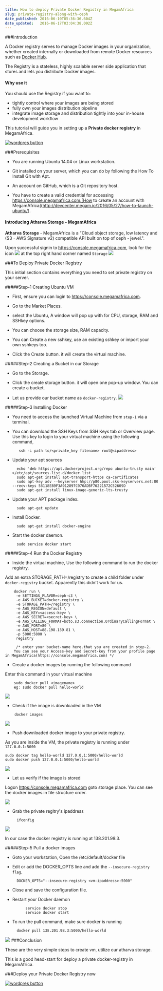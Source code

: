 ```yaml
---
title: How to deploy Private Docker Registry in MegamAfrica
slug: private-registry-along-with-ceph
date_published: 2016-06-10T05:36:36.604Z
date_updated:   2016-06-17T03:04:38.092Z
---
```


###Introduction

A Docker registry serves to manage Docker images in your organization, whether created internally or downloaded from remote Docker resources such as <a href="https://hub.docker.com/" target="_blank">Docker Hub</a>. 

The Registry is a stateless, highly scalable server side application that stores and lets you distribute Docker images. 

#### Why use it
You should use the Registry if you want to:

- tightly control where your images are being stored
- fully own your images distribution pipeline
- integrate image storage and distribution tightly into your in-house development workflow

This tutorial will guide you in setting up a **Private docker registry** in MegamAfrica.

<a href="https://console.megamafrica.com" target="_blank">
<img src="https://s3-ap-southeast-1.amazonaws.com/megampub/images/megamafrica/DEPLOY-TO-MEGAM-AFRICA-BIG1.png" alt="wordpres button" /></a>

###Prerequisites

* You are running Ubuntu 14.04 or Linux workstation.

* Git installed on your server, which you can do by following the How To Install Git with Apt.

* An account on GitHub, which is a Git repository host.

* You have to create a valid credential for accessing https://console.megamafrica.com.[How to create an account with MegamAfrica](http://devcenter.megam.io/2016/05/27/how-to-launch-ubuntu/).

#### Introducing Atharva Storage - MegamAfrica

**Atharva Storage** - MegamAfrica is a "Cloud object storage, low latency and (S3 - AWS Signature v2) compatible API  built on top of ceph - jewel.".

Upon successful signin to https://console.megamafrica.com, look for the icon 
![](/content/images/2016/06/storage-1.jpg)
 at the top right hand corner named `Storage`
![](/content/images/2016/06/atharva-1.jpg)

###To Deploy Private Docker Registry

This initial section contains everything you need to set private registry on your server.

#####Step-1 Creating Ubuntu VM

* First, ensure you can login to https://console.megamafrica.com.

*  Go to the Market Places.

* select the Ubuntu, A window will pop up with for CPU, storage, RAM and SSHkey options.

* You can choose the storage size, RAM capacity.

* You can Create a new sshkey, use an existing sshkey or import your own sshkeys too.

* Click the Create button. it will create the virtual machine.
 
#####Step-2 Creating a Bucket in our Storage

* Go to the Storage.

* Click the create storage button. it will open one pop-up window. You can create a bucket. 

* Let us provide our bucket name as `docker-registry`.
![](/content/images/2016/06/one.jpg)

#####Step-3 Installing Docker

* You need to access the launched Virtual Machine from `step-1` via a terminal. 

* You can download the SSH Keys from SSH Keys tab or Overview page. Use this key to login to your virtual machine using the following command,

		 ssh -i path to/<private_key filename> root@<ipaddress>
       
* Update your apt sources

        echo 'deb https://apt.dockerproject.org/repo ubuntu-trusty main' >/etc/apt/sources.list.d/docker.list
		sudo apt-get install apt-transport-https ca-certificates
		sudo apt-key adv --keyserver hkp://p80.pool.sks-keyservers.net:80 --recv-keys 58118E89F3A912897C070ADBF76221572C52609D
		sudo apt-get install linux-image-generic-lts-trusty
        
* Update your APT package index.

		sudo apt-get update
* Install Docker.
		
        sudo apt-get install docker-engine
* Start the docker daemon.

		sudo service docker start

#####Step-4 Run the Docker Registry

* Inside the virtual machine, Use the following command to run the docker registry.

Add an extra STORAGE_PATH=/registry  to create a child folder under `docker-registry` bucket. Apparently this didn't work for us. 

		docker run \
         -e SETTINGS_FLAVOR=ceph-s3 \
         -e AWS_BUCKET=docker-registry \
         -e STORAGE_PATH=/registry \
         -e AWS_REGION=default \
         -e AWS_KEY=<access-key> \
         -e AWS_SECRET=<secret-key> \
         -e AWS_CALLING_FORMAT=boto.s3.connection.OrdinaryCallingFormat \
         -e AWS_PORT=80 \
         -e AWS_HOST=88.198.139.81 \
         -p 5000:5000 \
         registry
         
         /* enter your bucket-name here.that you are created in step-2.
        You can see your Access-key and Secret-key from your profile page in MegamAfrica(https://console.megamafrica.com) */
   
* Create a docker images by running the following command

Enter this command in your virtual machine

		sudo docker pull <imagename>
        eg: sudo docker pull hello-world
![](/content/images/2016/06/p1-1.jpg)

*  Check if the image is downloaded in the VM

		docker images
        

![](/content/images/2016/06/p3.jpg)

* Push downloaded docker image to your private registry.

As you are inside the VM, the private registry is running under `127.0.0.1:5000`

	sudo docker tag hello-world 127.0.0.1:5000/hello-world
	sudo docker push 127.0.0.1:5000/hello-world
        
    
![](/content/images/2016/06/p2-1.jpg)

* Let us verify if the image is stored

Logon https://console.megamafrica.com goto storage place. You can see the docker images in file structure order.

![](/content/images/2016/06/docker-1.jpg)

* Grab the private regitry's ipaddress 
	
    	ifconfig
        

![](/content/images/2016/06/p4.jpg)

In our case the docker registry is running at 138.201.98.3.

#####Step-5 Pull a docker images

* Goto your workstation, Open the /etc/default/docker file

* Edit or add the DOCKER_OPTS line and add the `--insecure-registry flag`.

		DOCKER_OPTS="--insecure-registry <vm-ipaddress>:5000"
 
* Close and save the configuration file.
 
* Restart your Docker daemon

			service docker stop
    		service docker start

* To run the pull command, make sure docker is running 

    	docker pull 138.201.98.3:5000/hello-world
 
![](/content/images/2016/06/p5.jpg)
###Conclusion

These are the very simple steps to create vm, utilize our atharva storage. 

This is a good head-start for deploy a private docker-registry in MegamAfrica.

###Deploy your Private Docker Registry now

<a href="https://console.megamafrica.com" target="_blank">
<img src="https://s3-ap-southeast-1.amazonaws.com/megampub/images/megamafrica/DEPLOY-TO-MEGAM-AFRICA-BIG1.png" alt="wordpres button" /></a>



